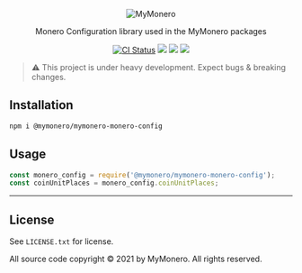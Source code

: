 <p align="center">
  <img alt="MyMonero" src="https://user-images.githubusercontent.com/1645428/120083066-8a394a00-c0c6-11eb-9bc5-1ce02784dab3.png">
</p>

<p align="center">
  Monero Configuration library used in the MyMonero packages
</p>

<p align="center">
  <a href="https://github.com/mymonero/mymonero-utils/actions?query=branch%3Amaster+workflow%3Aci"><img alt="CI Status" src="https://github.com/mymonero/mymonero-utils/workflows/ci/badge.svg?branch=master"></a>
  <a href="https://snyk.io/test/github/mymonero/mymonero-utils"><img src="https://snyk.io/test/github/mymonero/mymonero-utils/badge.svg"></a>
  <a href="https://opensource.org/licenses/BSD-3-Clause"><img src="https://img.shields.io/badge/License-BSD%203--Clause-blue.svg"></a>
  <a href="https://npmjs.com/package/@mymonero/mymonero-monero-config"><img src="https://img.shields.io/npm/dt/@mymonero/mymonero-monero-config.svg"></a>
</p>

> :warning: This project is under heavy development. Expect bugs & breaking changes.

## Installation

```bash
npm i @mymonero/mymonero-monero-config
```

## Usage

```js
const monero_config = require('@mymonero/mymonero-monero-config');
const coinUnitPlaces = monero_config.coinUnitPlaces;
```

-----

## License

See `LICENSE.txt` for license.

All source code copyright © 2021 by MyMonero. All rights reserved.